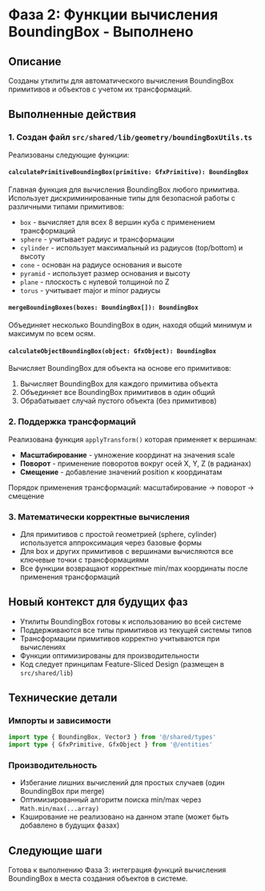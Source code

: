 # Фаза 2: Функции вычисления BoundingBox - Выполнено

## Описание
Созданы утилиты для автоматического вычисления BoundingBox примитивов и объектов с учетом их трансформаций.

## Выполненные действия

### 1. Создан файл `src/shared/lib/geometry/boundingBoxUtils.ts`

Реализованы следующие функции:

#### `calculatePrimitiveBoundingBox(primitive: GfxPrimitive): BoundingBox`
Главная функция для вычисления BoundingBox любого примитива. Использует дискриминированные типы для безопасной работы с различными типами примитивов:
- `box` - вычисляет для всех 8 вершин куба с применением трансформаций
- `sphere` - учитывает радиус и трансформации
- `cylinder` - использует максимальный из радиусов (top/bottom) и высоту
- `cone` - основан на радиусе основания и высоте
- `pyramid` - использует размер основания и высоту
- `plane` - плоскость с нулевой толщиной по Z
- `torus` - учитывает major и minor радиусы

#### `mergeBoundingBoxes(boxes: BoundingBox[]): BoundingBox`
Объединяет несколько BoundingBox в один, находя общий минимум и максимум по всем осям.

#### `calculateObjectBoundingBox(object: GfxObject): BoundingBox`
Вычисляет BoundingBox для объекта на основе его примитивов:
1. Вычисляет BoundingBox для каждого примитива объекта
2. Объединяет все BoundingBox примитивов в один общий
3. Обрабатывает случай пустого объекта (без примитивов)

### 2. Поддержка трансформаций

Реализована функция `applyTransform()` которая применяет к вершинам:
- **Масштабирование** - умножение координат на значения scale
- **Поворот** - применение поворотов вокруг осей X, Y, Z (в радианах)
- **Смещение** - добавление значений position к координатам

Порядок применения трансформаций: масштабирование → поворот → смещение

### 3. Математически корректные вычисления

- Для примитивов с простой геометрией (sphere, cylinder) используется аппроксимация через базовые формы
- Для box и других примитивов с вершинами вычисляются все ключевые точки с трансформациями
- Все функции возвращают корректные min/max координаты после применения трансформаций

## Новый контекст для будущих фаз

- Утилиты BoundingBox готовы к использованию во всей системе
- Поддерживаются все типы примитивов из текущей системы типов
- Трансформации примитивов корректно учитываются при вычислениях
- Функции оптимизированы для производительности
- Код следует принципам Feature-Sliced Design (размещен в `src/shared/lib`)

## Технические детали

### Импорты и зависимости
```typescript
import type { BoundingBox, Vector3 } from '@/shared/types'
import type { GfxPrimitive, GfxObject } from '@/entities'
```

### Производительность
- Избегание лишних вычислений для простых случаев (один BoundingBox при merge)
- Оптимизированный алгоритм поиска min/max через `Math.min/max(...array)`
- Кэширование не реализовано на данном этапе (может быть добавлено в будущих фазах)

## Следующие шаги
Готова к выполнению Фаза 3: интеграция функций вычисления BoundingBox в места создания объектов в системе.